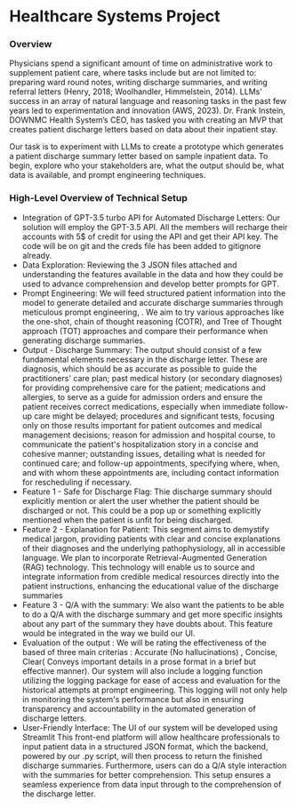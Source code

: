 # Healthcare Systems Project

### Overview
Physicians spend a significant amount of time on administrative
work to supplement patient care, where tasks include but are not
limited to: preparing ward round notes, writing discharge
summaries, and writing referral letters (Henry, 2018; Woolhandler,
Himmelstein, 2014). LLMs’ success in an array of natural language
and reasoning tasks in the past few years led to experimentation
and innovation (AWS, 2023). Dr. Frank Instein, DOWNMC Health
System’s CEO, has tasked you with creating an MVP that creates
patient discharge letters based on data about their inpatient stay.

Our task is to experiment with LLMs to create a prototype which generates a patient discharge
summary letter based on sample inpatient data. To begin, explore who your stakeholders are,
what the output should be, what data is available, and prompt engineering techniques.

### High-Level Overview of Technical Setup

* Integration of GPT-3.5 turbo API for Automated Discharge Letters: Our solution will employ the GPT-3.5 API. All the members will recharge their accounts with 5$ of credit for using the API and get their API key. The code will be on git and the creds file has been added to gitignore already.
* Data Exploration: Reviewing the 3 JSON files attached and understanding the features available in the data and how they could be used to advance comprehension and develop better prompts for GPT. 
* Prompt Engineering: We will feed structured patient information into the model to generate detailed and accurate discharge summaries through meticulous prompt engineering, . We aim to try various approaches like the one-shot, chain of thought reasoning  (COTR), and Tree of Thought approach (TOT)  approaches and compare their performance when generating discharge summaries. 
* Output - Discharge Summary: The output should consist of a few fundamental elements necessary in the discharge letter. These are diagnosis, which should be as accurate as possible to guide the practitioners' care plan; past medical history (or secondary diagnoses) for providing comprehensive care for the patient; medications and allergies, to serve as a guide for admission orders and ensure the patient receives correct medications, especially when immediate follow-up care might be delayed; procedures and significant tests, focusing only on those results important for patient outcomes and medical management decisions; reason for admission and hospital course, to communicate the patient's hospitalization story in a concise and cohesive manner; outstanding issues, detailing what is needed for continued care; and follow-up appointments, specifying where, when, and with whom these appointments are, including contact information for rescheduling if necessary. 
* Feature 1 - Safe for Discharge Flag: Thie discharge summary should explicitly mention or alert the user whether the patient should be discharged or not. This could be a pop up or something explicitly mentioned when the patient is unfit for being discharged. 
* Feature 2 -  Explanation for Patient: This segment aims to demystify medical jargon, providing patients with clear and concise explanations of their diagnoses and the underlying pathophysiology, all in accessible language. We plan to incorporate Retrieval-Augmented Generation (RAG) technology. This technology will enable us to source and integrate information from credible medical resources directly into the patient instructions, enhancing the educational value of the discharge summaries
* Feature 3 - Q/A with the summary: We also want the patients to be able to do a Q/A with the discharge summary and get more specific insights about any part of the summary they have doubts about. This feature would be integrated in the way we build our UI.
* Evaluation of the output : We will be rating the effectiveness of the based of three main criterias : Accurate (No hallucinations) , Concise, Clear( Conveys important details in a prose format in a brief but effective manner). Our system will also include a logging function utilizing the logging package for ease of access and evaluation for the historical attempts at prompt engineering. This logging will not only help in monitoring the system's performance but also in ensuring transparency and accountability in the automated generation of discharge letters. 
* User-Friendly Interface: The UI of our system will be developed using Streamlit  This front-end platform will allow healthcare professionals to input patient data in a structured JSON format, which the backend, powered by our .py script, will then process to return the finished discharge summaries. Furthermore, users can do a Q/A style interaction with the summaries for better comprehension. This setup ensures a seamless experience from data input through to the comprehension of the discharge letter.
